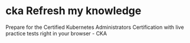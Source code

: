 # cka Refresh my knowledge 
Prepare for the Certified Kubernetes Administrators Certification with live practice tests right in your browser - CKA
